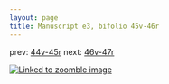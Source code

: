 ```yaml
---
layout: page
title: Manuscript e3, bifolio 45v-46r
---
```


prev: [44v-45r](../44v-45r/) next: [46v-47r](../46v-47r/)



[![Linked to zoomble image](http://www.homermultitext.org/iipsrv?IIIF=/project/homer/pyramidal/deepzoom/hmt/e3bifolio/v1/vb_45v_46r.tif/full/2000,/0/default.jpg)](http://www.homermultitext.org/ict2/?urn=urn:cite2:hmt:e3bifolio.v1:vb_45v_46r)

